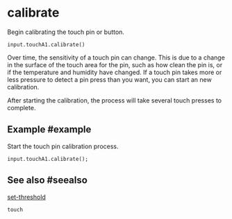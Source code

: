 # calibrate

Begin calibrating the touch pin or button.

```sig
input.touchA1.calibrate()
```

Over time, the sensitivity of a touch pin can change. This is due to a change in the surface of the touch area for the pin, such as how clean the pin is, or if the temperature and humidity have changed. If a touch pin takes more or less pressure to detect a pin press than you want, you can start an new calibration.

After starting the calibration, the process will take several touch presses to complete.

## Example #example

Start the touch pin calibration process.

```blocks
input.touchA1.calibrate();
```

## See also #seealso

[set-threshold](/reference/input/touch/set-threshold)

```package
touch
```
